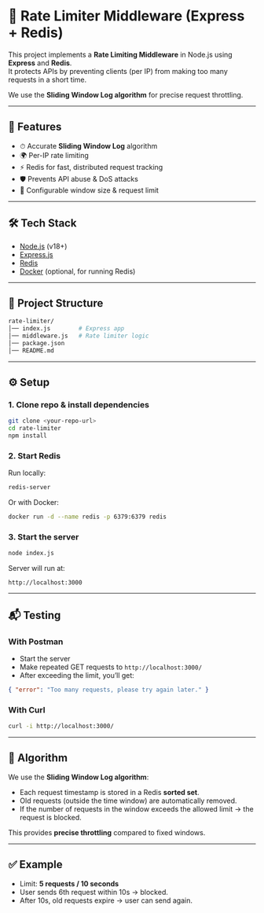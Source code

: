# 🚦 Rate Limiter Middleware (Express + Redis)

This project implements a **Rate Limiting Middleware** in Node.js using **Express** and **Redis**.  
It protects APIs by preventing clients (per IP) from making too many requests in a short time.  

We use the **Sliding Window Log algorithm** for precise request throttling.

---

## 📌 Features
- ⏱ Accurate **Sliding Window Log** algorithm  
- 🌍 Per-IP rate limiting  
- ⚡ Redis for fast, distributed request tracking  
- 🛡 Prevents API abuse & DoS attacks  
- 🔧 Configurable window size & request limit  

---

## 🛠 Tech Stack
- [Node.js](https://nodejs.org/) (v18+)  
- [Express.js](https://expressjs.com/)  
- [Redis](https://redis.io/)  
- [Docker](https://www.docker.com/) (optional, for running Redis)  

---

## 📂 Project Structure
```bash
rate-limiter/
│── index.js        # Express app
│── middleware.js   # Rate limiter logic
│── package.json
│── README.md
```

---

## ⚙️ Setup

### 1. Clone repo & install dependencies
```bash
git clone <your-repo-url>
cd rate-limiter
npm install
```

### 2. Start Redis
Run locally:
```bash
redis-server
```

Or with Docker:
```bash
docker run -d --name redis -p 6379:6379 redis
```

### 3. Start the server
```bash
node index.js
```

Server will run at:
```
http://localhost:3000
```

---

## 📬 Testing

### With Postman
- Start the server  
- Make repeated GET requests to `http://localhost:3000/`  
- After exceeding the limit, you’ll get:
```json
{ "error": "Too many requests, please try again later." }
```

### With Curl
```bash
curl -i http://localhost:3000/
```

---

## 📖 Algorithm
We use the **Sliding Window Log algorithm**:  
- Each request timestamp is stored in a Redis **sorted set**.  
- Old requests (outside the time window) are automatically removed.  
- If the number of requests in the window exceeds the allowed limit → the request is blocked.  

This provides **precise throttling** compared to fixed windows.

---

## ✅ Example
- Limit: **5 requests / 10 seconds**  
- User sends 6th request within 10s → blocked.  
- After 10s, old requests expire → user can send again.  

